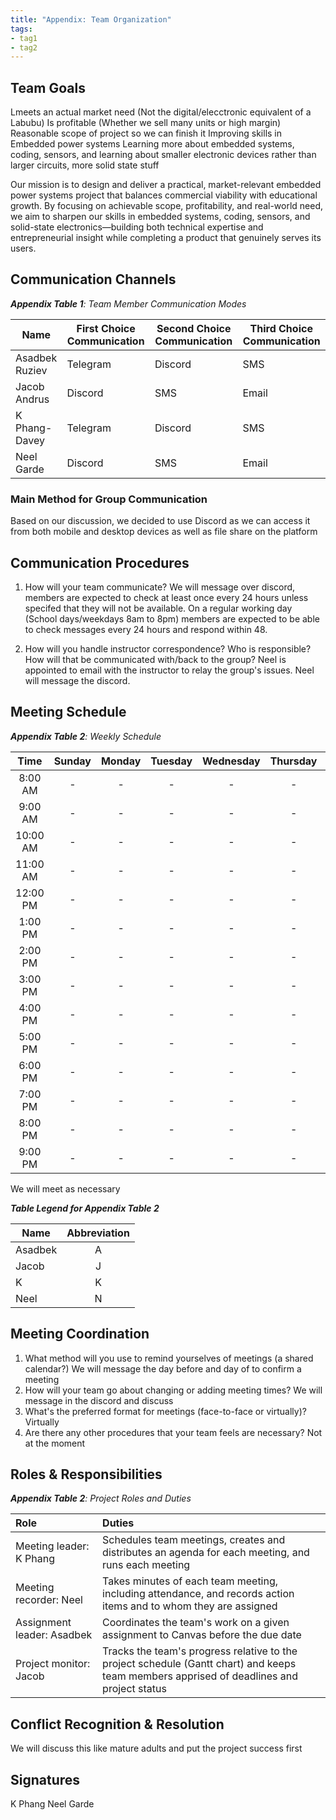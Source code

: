 ```yaml
---
title: "Appendix: Team Organization"
tags:
- tag1
- tag2
---
```


## Team Goals

Lmeets an actual market need (Not the digital/elecctronic equivalent of a Labubu)
Is profitable (Whether we sell many units or high margin)
Reasonable scope of project so we can finish it
Improving skills in Embedded power systems 
Learning more about embedded systems, coding, sensors, and learning about smaller electronic devices rather than larger circuits, more solid state stuff 

Our mission is to design and deliver a practical, market-relevant embedded power systems project that balances commercial viability with educational growth. By focusing on achievable scope, profitability, and real-world need, we aim to sharpen our skills in embedded systems, coding, sensors, and solid-state electronics—building both technical expertise and entrepreneurial insight while completing a product that genuinely serves its users.

## Communication Channels

_**Appendix Table 1**: Team Member Communication Modes_

|Name                 | First Choice Communication | Second Choice Communication | Third Choice Communication |
|---------------------|----------------------------|-----------------------------|----------------------------|
|Asadbek Ruziev |  Telegram | Discord | SMS |
|Jacob Andrus |  Discord | SMS | Email |
|K Phang-Davey |  Telegram | Discord | SMS |
|Neel Garde |  Discord | SMS | Email |

### Main Method for Group Communication

Based on our discussion, we decided to use Discord as we can access it from both mobile and desktop devices as well as file share on the platform 

## Communication Procedures

1. How will your team communicate?
We will message over discord, members are expected to check at least once every 24 hours unless specifed that they will not be available. On a regular working day (School days/weekdays 8am to 8pm) members are expected to be able to check messages every 24 hours and respond within 48. 

2. How will you handle instructor correspondence? Who is responsible? How will that be communicated with/back to the group?
Neel is appointed to email with the instructor to relay the group's issues. Neel will message the discord. 

## Meeting Schedule

_**Appendix Table 2**: Weekly Schedule_

| Time | Sunday | Monday | Tuesday | Wednesday | Thursday | Friday | Saturday |
| :------: | :----: | :----: | :----: | :----: | :----: | :----: | :-----: |
| 8:00 AM | - | - | - | - | - | - | - |
| 9:00 AM | - | - | - | - | - | - | - |
| 10:00 AM | - | - | - | - | - | - | - |
| 11:00 AM | - | - | - | - | - | - | - |
| 12:00 PM | - | - | - | - | - | - | - |
| 1:00 PM | - | - | - | - | - | - | - |
| 2:00 PM | - | - | - | - | - | - | - |
| 3:00 PM | - | - | - | - | - | - | - |
| 4:00 PM | - | - | - | - | - | - | - |
| 5:00 PM | - | - | - | - | - | - | - |
| 6:00 PM | - | - | - | - | - | - | - |
| 7:00 PM | - | - | - | - | - | - | - |
| 8:00 PM | - | - | - | - | - | - | - |
| 9:00 PM | - | - | - | - | - | - | - |

We will meet as necessary

_**Table Legend for Appendix Table 2**_

| Name | Abbreviation |
| ----- | :------: |
| Asadbek | A |
| Jacob | J |
| K | K |
| Neel | N |


## Meeting Coordination

1. What method will you use to remind yourselves of meetings (a shared calendar?)
We will message the day before and day of to confirm a meeting 
1. How will your team go about changing or adding meeting times?
We will message in the discord and discuss 
1. What's the preferred format for meetings (face-to-face or virtually)?
Virtually 
1. Are there any other procedures that your team feels are necessary?
Not at the moment

## Roles & Responsibilities

_**Appendix Table 2**: Project Roles and Duties_

| **Role**          | **Duties**                                                                                                                                |
| :---------------- | :---------------------------------------------------------------------------------------------------------------------------------------- |
| Meeting leader: K Phang    | Schedules team meetings, creates and distributes an agenda for each meeting, and runs each meeting                                        |
| Meeting recorder: Neel  | Takes minutes of each team meeting, including attendance, and records action items and to whom they are assigned                          |
| Assignment leader: Asadbek | Coordinates the team's work on a given assignment to Canvas before the due date                                                           |
| Project monitor: Jacob   | Tracks the team's progress relative to the project schedule (Gantt chart) and keeps team members apprised of deadlines and project status |

## Conflict Recognition & Resolution

We will discuss this like mature adults and put the project success first 

## Signatures

K Phang
Neel Garde
